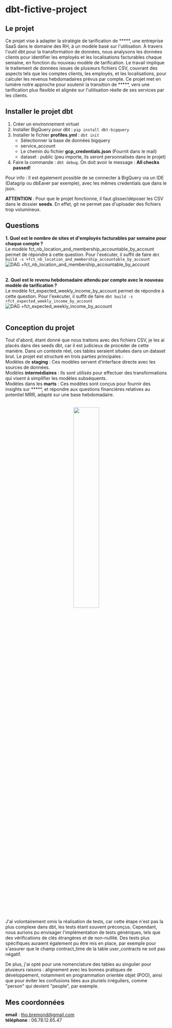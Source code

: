# dbt-fictive-project


## Le projet
Ce projet vise à adapter la stratégie de tarification de *****, une entreprise SaaS dans le domaine des RH, à un modèle basé sur l'utilisation. À travers l'outil dbt pour la transformation de données, nous analysons les données clients pour identifier les employés et les localisations facturables chaque semaine, en fonction du nouveau modèle de tarification. Le travail implique le traitement de données issues de plusieurs fichiers CSV, couvrant des aspects tels que les comptes clients, les employés, et les localisations, pour calculer les revenus hebdomadaires prévus par compte. Ce projet met en lumière notre approche pour soutenir la transition de *****, vers une tarification plus flexible et alignée sur l'utilisation réelle de ses services par les clients.


## Installer le projet dbt
1. Créer un environnement virtuel<br>
2. Installer BigQuery pour dbt : `pip install dbt-bigquery`<br>
3. Installer le fichier **profiles.yml** : `dbt init`<br>
    - Sélectionner la base de données bigquery<br>
    - service_account<br>
    - Le chemin du fichier **gcp_credentials.json** (Fournit dans le mail)<br>
    - dataset : public (peu importe, ils seront personnalisés dans le projet)<br>
4. Faire la commande : `dbt debug`. On doit avoir le message : **All checks passed!**<br>

Pour info : Il est également possible de se connecter à BigQuery via un IDE (Datagrip ou dbEaver par exemple), avec les mêmes credentials que dans le json.<br>

**ATTENTION** : Pour que le projet fonctionne, il faut glisser/déposer les CSV dans le dossier **seeds**. En effet, git ne permet pas d'uploader des fichiers trop volumineux.<br>


## Questions

**1. Quel est le nombre de sites et d'employés facturables par semaine pour chaque compte ?**<br>
Le modèle fct_nb_location_and_membership_accountable_by_account permet de répondre à cette question. 
Pour l'exécuter, il suffit de faire `dbt build -s +fct_nb_location_and_membership_accountable_by_account`<br>
![DAG +fct_nb_location_and_membership_accountable_by_account](https://github.com/tho-bre/dbt-combo-test/assets/130186547/8404d240-4ac7-4099-82eb-4176e23cf489)<br><br>

**2. Quel est le revenu hebdomadaire attendu par compte avec le nouveau modèle de tarification ?**<br>
Le modèle fct_expected_weekly_income_by_account permet de répondre à cette question. 
Pour l'exécuter, il suffit de faire `dbt build -s +fct_expected_weekly_income_by_account`<br>
![DAG +fct_expected_weekly_income_by_account](https://github.com/tho-bre/dbt-combo-test/assets/130186547/4c7f6327-03f0-4147-9ee3-d4c3098e624b)<br><br>


## Conception du projet 

Tout d'abord, étant donné que nous traitons avec des fichiers CSV, je les ai placés dans des seeds dbt, car il est judicieux de procéder de cette manière. Dans un contexte réel, ces tables seraient situées dans un dataset brut. Le projet est structuré en trois parties principales :<br>
Modèles de **staging** : Ces modèles servent d'interface directe avec les sources de données.<br>
Modèles **intermédiaires** : Ils sont utilisés pour effectuer des transformations qui visent à simplifier les modèles subséquents.<br>
Modèles dans les **marts** : Ces modèles sont conçus pour fournir des insights sur *****, et répondre aux questions financières relatives au potentiel MRR, adapté sur une base hebdomadaire.<br><br>
<div align="center">
    <img src="https://github.com/tho-bre/dbt-combo-test/assets/130186547/3e0c4eb8-10fa-4dc2-9ba0-7cc2541cbc41" width="40%">
</div><br>

J'ai volontairement omis la réalisation de tests, car cette étape n'est pas la plus complexe dans dbt, les tests étant souvent préconçus. Cependant, nous aurions pu envisager l'implémentation de tests génériques, tels que des vérifications de clés étrangères et de non-nullité. Des tests plus spécifiques auraient également pu être mis en place, par exemple pour s'assurer que le champ contract_time de la table user_contracts ne soit pas négatif.

De plus, j'ai opté pour une nomenclature des tables au singulier pour plusieurs raisons : alignement avec les bonnes pratiques de développement, notamment en programmation orientée objet (POO), ainsi que pour éviter les confusions liées aux pluriels irréguliers, comme "person" qui devient "people", par exemple.


## Mes coordonnées
**email** : tho.bremond@gmail.com<br>
**téléphone** : 06.78.12.65.47<br>
